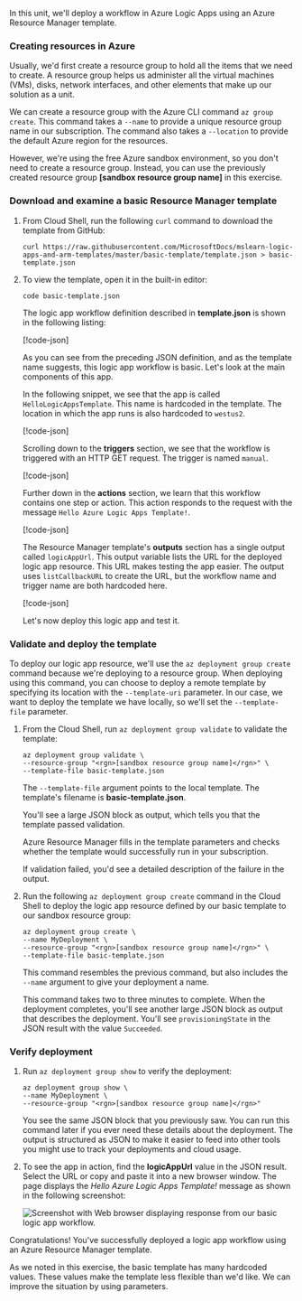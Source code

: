 In this unit, we'll deploy a workflow in Azure Logic Apps using an Azure Resource Manager template. 

### Creating resources in Azure

Usually, we'd first create a resource group to hold all the items that we need to create. A resource group helps us administer all the virtual machines (VMs), disks, network interfaces, and other elements that make up our solution as a unit.

We can create a resource group with the Azure CLI command `az group create`. This command takes a `--name` to provide a unique resource group name in our subscription. The command also takes a `--location` to provide the default Azure region for the resources.

However, we're using the free Azure sandbox environment, so you don't need to create a resource group. Instead, you can use the previously created resource group **<rgn>[sandbox resource group name]</rgn>** in this exercise.

### Download and examine a basic Resource Manager template

1. From Cloud Shell, run the following `curl` command to download the template from GitHub:

    ```azurecli
    curl https://raw.githubusercontent.com/MicrosoftDocs/mslearn-logic-apps-and-arm-templates/master/basic-template/template.json > basic-template.json
    ```

1. To view the template, open it in the built-in editor:

    ```azurecli
    code basic-template.json
    ```

    The logic app workflow definition described in **template.json** is shown in the following listing:

    [!code-json[](../code/basic-template/template.json)]

    As you can see from the preceding JSON definition, and as the template name suggests, this logic app workflow is basic. Let's look at the main components of this app.

    In the following snippet, we see that the app is called `HelloLogicAppsTemplate`. This name is hardcoded in the template. The location in which the app runs is also hardcoded to `westus2`.

    [!code-json[](../code/basic-template/template.json?range=10-11)]

    Scrolling down to the **triggers** section, we see that the workflow is triggered with an HTTP GET request. The trigger is named `manual`.

    [!code-json[](../code/basic-template/template.json?range=18-27)]

    Further down in the **actions** section, we learn that this workflow contains one step or action. This action responds to the request with the message `Hello Azure Logic Apps Template!`.

    [!code-json[](../code/basic-template/template.json?range=28-38)]

    The Resource Manager template's **outputs** section has a single output called `logicAppUrl`. This output variable lists the URL for the deployed logic app resource. This URL makes testing the app easier. The output uses `listCallbackURL` to create the URL, but the workflow name and trigger name are both hardcoded here.

    [!code-json[](../code/basic-template/template.json?range=45-50)]

    Let's now deploy this logic app and test it.

### Validate and deploy the template

To deploy our logic app resource, we'll use the `az deployment group create` command because we're deploying to a resource group. When deploying using this command, you can choose to deploy a remote template by specifying its location with the `--template-uri` parameter. In our case, we want to deploy the template we have locally, so we'll set the `--template-file` parameter.

1. From the Cloud Shell, run `az deployment group validate` to validate the template:

    ```azurecli
    az deployment group validate \
    --resource-group "<rgn>[sandbox resource group name]</rgn>" \
    --template-file basic-template.json
    ```

    The `--template-file` argument points to the local template. The template's filename is **basic-template.json**.

    You'll see a large JSON block as output, which tells you that the template passed validation.

    Azure Resource Manager fills in the template parameters and checks whether the template would successfully run in your subscription.

    If validation failed, you'd see a detailed description of the failure in the output.

1. Run the following `az deployment group create` command in the Cloud Shell to deploy the logic app resource defined by our basic template to our sandbox resource group:

    ```azurecli
    az deployment group create \
    --name MyDeployment \
    --resource-group "<rgn>[sandbox resource group name]</rgn>" \
    --template-file basic-template.json
    ```

    This command resembles the previous command, but also includes the `--name` argument to give your deployment a name.

    This command takes two to three minutes to complete. When the deployment completes, you'll see another large JSON block as output that describes the deployment. You'll see `provisioningState` in the JSON result with the value `Succeeded`.

### Verify deployment

1. Run `az deployment group show` to verify the deployment:

    ```azurecli
    az deployment group show \
    --name MyDeployment \
    --resource-group "<rgn>[sandbox resource group name]</rgn>" 
    ```

    You see the same JSON block that you previously saw. You can run this command later if you ever need these details about the deployment. The output is structured as JSON to make it easier to feed into other tools you might use to track your deployments and cloud usage.

1. To see the app in action, find the **logicAppUrl** value in the JSON result. Select the URL or copy and paste it into a new browser window. The page displays the *Hello Azure Logic Apps Template!* message as shown in the following screenshot:

   ![Screenshot with Web browser displaying response from our basic logic app workflow.](../media/3-hello.png)

Congratulations! You've successfully deployed a logic app workflow using an Azure Resource Manager template.

As we noted in this exercise, the basic template has many hardcoded values. These values make the template less flexible than we'd like. We can improve the situation by using parameters.
